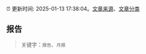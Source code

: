 :alarm_clock: 更新时间: 2025-01-13 17:38:04。[文章来源](/README.md)、[文章分类](/TAGS.md)

## 报告


> 关键字：`报告`、`月报`



